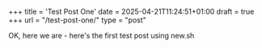 +++
title = 'Test Post One'
date = 2025-04-21T11:24:51+01:00
draft = true
+++
url = "/test-post-one/"
type = "post"

OK, here we are - here's the first test post using new.sh
